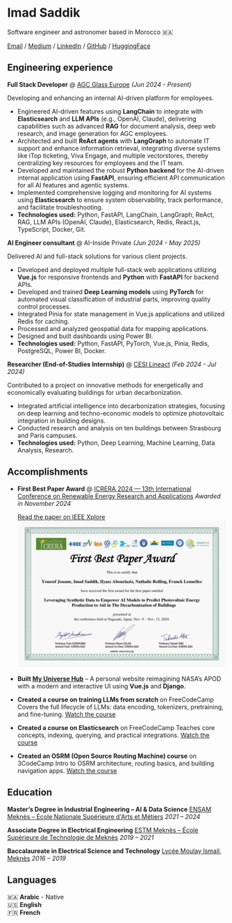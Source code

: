 # Imad Saddik

Software engineer and astronomer based in Morocco 🇲🇦

[Email](mailto:simad3647@gmail.com) / [Medium](https://medium.com/@imadsaddik) / [LinkedIn](https://www.linkedin.com/in/imadsaddik/) / [GitHub](https://github.com/ImadSaddik) / [HuggingFace](https://huggingface.co/ImadSaddik)

## Engineering experience

**Full Stack Developer** @ [AGC Glass Europe](https://www.agc-glass.eu/en/) _(Jun 2024 - Present)_

Developing and enhancing an internal AI-driven platform for employees.

- Engineered AI-driven features using **LangChain** to integrate with **Elasticsearch** and **LLM APIs** (e.g., OpenAI, Claude), delivering capabilities such as advanced **RAG** for document analysis, deep web research, and image generation for AGC employees.
- Architected and built **ReAct agents** with **LangGraph** to automate IT support and enhance information retrieval, integrating diverse systems like iTop ticketing, Viva Engage, and multiple vectorstores, thereby centralizing key resources for employees and the IT team.
- Developed and maintained the robust **Python backend** for the AI-driven internal application using **FastAPI**, ensuring efficient API communication for all AI features and agentic systems.
- Implemented comprehensive logging and monitoring for AI systems using **Elasticsearch** to ensure system observability, track performance, and facilitate troubleshooting.
- **Technologies used:** Python, FastAPI, LangChain, LangGraph, ReAct, RAG, LLM APIs (OpenAI, Claude), Elasticsearch, Redis, React.js, TypeScript, Docker, Git.

**AI Engineer consultant** @ AI-Inside Private _(Jun 2024 - May 2025)_

Delivered AI and full-stack solutions for various client projects.

- Developed and deployed multiple full-stack web applications utilizing **Vue.js** for responsive frontends and **Python** with **FastAPI** for backend APIs.
- Developed and trained **Deep Learning models** using **PyTorch** for automated visual classification of industrial parts, improving quality control processes.
- Integrated Pinia for state management in Vue.js applications and utilized Redis for caching.
- Processed and analyzed geospatial data for mapping applications.
- Designed and built dashboards using Power BI.
- **Technologies used:** Python, FastAPI, PyTorch, Vue.js, Pinia, Redis, PostgreSQL, Power BI, Docker.

**Researcher (End-of-Studies Internship)** @ [CESI Lineact](https://www.cesi.fr/recherche-innovation/lineact/) _(Feb 2024 - Jul 2024)_

Contributed to a project on innovative methods for energetically and economically evaluating buildings for urban decarbonization.

- Integrated artificial intelligence into decarbonization strategies, focusing on deep learning and techno-economic models to optimize photovoltaic integration in building designs.
- Conducted research and analysis on ten buildings between Strasbourg and Paris campuses.
- **Technologies used:** Python, Deep Learning, Machine Learning, Data Analysis, Research.

## Accomplishments

- **First Best Paper Award** @ [ICRERA 2024 — 13th International Conference on Renewable Energy Research and Applications](https://www.icrera.org/archieve2024/)
  _Awarded in November 2024_
  
  [Read the paper on IEEE Xplore](https://ieeexplore.ieee.org/document/10815288)
  ![Best Paper Award ICRERA 2024](./best_paper_award_icrera.png)

- **Built [My Universe Hub](https://myuniversehub.com/)** – A personal website reimagining NASA’s APOD with a modern and interactive UI using **Vue.js** and **Django**.

- **Created a course on training LLMs from scratch** on FreeCodeCamp
  Covers the full lifecycle of LLMs: data encoding, tokenizers, pretraining, and fine-tuning.
  [Watch the course](https://www.youtube.com/watch?v=9Ge0sMm65jo&t)

- **Created a course on Elasticsearch** on FreeCodeCamp
  Teaches core concepts, indexing, querying, and practical integrations.
  [Watch the course](https://www.youtube.com/watch?v=a4HBKEda_F8)

- **Created an OSRM (Open Source Routing Machine) course** on 3CodeCamp
  Intro to OSRM architecture, routing basics, and building navigation apps.
  [Watch the course](https://www.youtube.com/watch?v=Ke_NISW-bDM&list=PLMSb3cZXtIfoT7duU9eAdpmcnDq2rINUJ&index=1&t)

## Education

**Master’s Degree in Industrial Engineering – AI & Data Science**
[ENSAM Meknès – École Nationale Supérieure d'Arts et Métiers](http://www.ensam-umi.ac.ma/)
_2021 – 2024_

**Associate Degree in Electrical Engineering**
[ESTM Meknès – École Supérieure de Technologie de Meknès](https://www.est.umi.ac.ma/)
_2019 – 2021_

**Baccalaureate in Electrical Science and Technology**
[Lycée Moulay Ismail, Meknès](https://www.google.com/maps/place/School+Moulay+Ismail/@33.9041744,-5.5457042,17z/data=!3m1!4b1!4m6!3m5!1s0xda044dc9b13b681:0xd09762d0a901ebd1!8m2!3d33.9041744!4d-5.5457042!16s%2Fg%2F1tfryv64?entry=ttu&g_ep=EgoyMDI1MDUyOC4wIKXMDSoASAFQAw%3D%3D)
_2016 – 2019_

## Languages

🇲🇦 **Arabic** - Native </br>
🇺🇸 **English** </br>
🇫🇷 **French**

